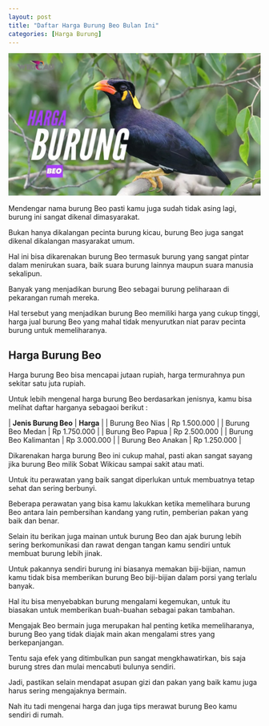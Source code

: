 ```yaml
---
layout: post
title: "Daftar Harga Burung Beo Bulan Ini"
categories: [Harga Burung]
---
```


![Daftar Harga Burung Beo Bulan Ini](/images/harga-burung-beo.webp)

Mendengar nama burung Beo pasti kamu juga sudah tidak asing lagi, burung ini sangat dikenal dimasyarakat.

Bukan hanya dikalangan pecinta burung kicau, burung Beo juga sangat dikenal dikalangan masyarakat umum.

Hal ini bisa dikarenakan burung Beo termasuk burung yang sangat pintar dalam menirukan suara, baik suara burung lainnya maupun suara manusia sekalipun.

Banyak yang menjadikan burung Beo sebagai burung peliharaan di pekarangan rumah mereka.

Hal tersebut yang menjadikan burung Beo memiliki harga yang cukup tinggi, harga jual burung Beo yang mahal tidak menyurutkan niat parav pecinta burung untuk memeliharanya.

## Harga Burung Beo

Harga burung Beo bisa mencapai jutaan rupiah, harga termurahnya pun sekitar satu juta rupiah.

Untuk lebih mengenal harga burung Beo berdasarkan jenisnya, kamu bisa melihat daftar harganya sebagaoi berikut :

| **Jenis Burung Beo** | **Harga** |
| Burung Beo Nias	| Rp 1.500.000 |
| Burung Beo Medan | Rp 1.750.000 |
| Burung Beo Papua | 	Rp 2.500.000 |
| Burung Beo Kalimantan |	Rp 3.000.000 |
| Burung Beo Anakan |	Rp 1.250.000 |

Dikarenakan harga burung Beo ini cukup mahal, pasti akan sangat sayang jika burung Beo milik Sobat Wikicau sampai sakit atau mati.

Untuk itu perawatan yang baik sangat diperlukan untuk membuatnya tetap sehat dan sering berbunyi.

Beberapa perawatan yang bisa kamu lakukkan ketika memelihara burung Beo antara lain pembersihan kandang yang rutin, pemberian pakan yang baik dan benar.

Selain itu berikan juga mainan untuk burung Beo dan ajak burung lebih sering berkomunikasi dan rawat dengan tangan kamu sendiri untuk membuat burung lebih jinak.

Untuk pakannya sendiri burung ini biasanya memakan biji-bijian, namun kamu tidak bisa memberikan burung Beo biji-bijian dalam porsi yang terlalu banyak.

Hal itu bisa menyebabkan burung mengalami kegemukan, untuk itu biasakan untuk memberikan buah-buahan sebagai pakan tambahan.

Mengajak Beo bermain juga merupakan hal penting ketika memeliharanya, burung Beo yang tidak diajak main akan mengalami stres yang berkepanjangan.

Tentu saja efek yang ditimbulkan pun sangat mengkhawatirkan, bis saja burung stres dan mulai mencabuti bulunya sendiri.

Jadi, pastikan selain mendapat asupan gizi dan pakan yang baik kamu juga harus sering mengajaknya bermain.

Nah itu tadi mengenai harga dan juga tips merawat burung Beo kamu sendiri di rumah.